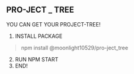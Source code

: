 ## PRO-JECT _ TREE

YOU CAN GET YOUR PROJECT-TREE!


1. INSTALL PACKAGE

> npm install @moonlight10529/pro-ject_tree

2. RUN NPM START
3. END!
